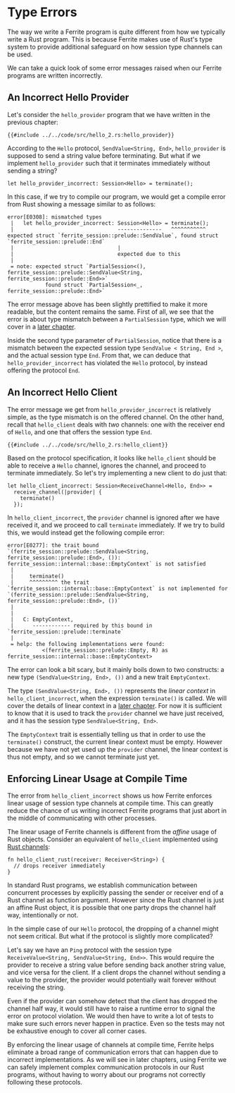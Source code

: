 # Type Errors

The way we write a Ferrite program is quite different from how we typically
write a Rust program. This is because Ferrite makes use of Rust's type system
to provide additional safeguard on how session type channels can be used.

We can take a quick look of some error messages raised when our Ferrite
programs are written incorrectly.

## An Incorrect Hello Provider

Let's consider the `hello_provider` program that we have written in the
previous chapter:

```rust, noplaypen
{{#include ../../code/src/hello_2.rs:hello_provider}}
```

According to the `Hello` protocol, `SendValue<String, End>`,
`hello_provider` is supposed to send a string value before terminating.
But what if we implement `hello_provider` such that it terminates
immediately without sending a string?


```rust, noplaypen
let hello_provider_incorrect: Session<Hello> = terminate();
```

In this case, if we try to compile our program, we would get a compile
error from Rust showing a message similar to as follows:

```
error[E0308]: mismatched types
 |   let hello_provider_incorrect: Session<Hello> = terminate();
 |                                 --------------   ^^^^^^^^^^^ expected struct `ferrite_session::prelude::SendValue`, found struct `ferrite_session::prelude::End`
 |                                 |
 |                                 expected due to this
 |
 = note: expected struct `PartialSession<(), ferrite_session::prelude::SendValue<String, ferrite_session::prelude::End>>`
            found struct `PartialSession<_, ferrite_session::prelude::End>`
```

The error message above has been slightly prettified to make it more readable,
but the content remains the same. First of all, we see that the error is about
type mismatch between a `PartialSession` type, which we will cover in a
[later chapter](../03-main-concepts/03-partial-sessions.md).

Inside the second type parameter of `PartialSession`, notice that
there is a mismatch between the expected session type
`SendValue < String, End >`, and the actual session type `End`. From that,
we can deduce that `hello_provider_incorrect` has violated the `Hello`
protocol, by instead offering the protocol `End`.

## An Incorrect Hello Client

The error message we get from `hello_provider_incorrect` is relatively simple,
as the type mismatch is on the offered channel. On the other hand, recall that
`hello_client` deals with _two_ channels: one with the receiver end of `Hello`,
and one that offers the session type `End`.


```rust, noplaypen
{{#include ../../code/src/hello_2.rs:hello_client}}
```

Based on the protocol specification, it looks like `hello_client` should be able
to receive a `Hello` channel, ignores the channel, and proceed to terminate
immediately. So let's try implementing a new client to do just that:

```rust, noplaypen
let hello_client_incorrect: Session<ReceiveChannel<Hello, End>> =
  receive_channel(|provider| {
    terminate()
  });
```

In `hello_client_incorrect`, the `provider` channel is ignored after we have received
it, and we proceed to call `terminate` immediately. If we try to build this,
we would instead get the following compile error:

```
error[E0277]: the trait bound `(ferrite_session::prelude::SendValue<String, ferrite_session::prelude::End>, ()): ferrite_session::internal::base::EmptyContext` is not satisfied
 |
 |     terminate()
 |     ^^^^^^^^^ the trait `ferrite_session::internal::base::EmptyContext` is not implemented for `(ferrite_session::prelude::SendValue<String, ferrite_session::prelude::End>, ())`
 |
 |
 |   C: EmptyContext,
 |      ------------ required by this bound in `ferrite_session::prelude::terminate`
 |
 = help: the following implementations were found:
           <(ferrite_session::prelude::Empty, R) as ferrite_session::internal::base::EmptyContext>
```

The error can look a bit scary, but it mainly boils down to two constructs:
a new type `(SendValue<String, End>, ())` and a new trait `EmptyContext`.

The type `(SendValue<String, End>, ())` represents the _linear context_ in
`hello_client_incorrect`, when the expression `terminate()` is called. We will
cover the details of linear context in a
[later chapter](../03-main-concepts/02-linear-context.md). For now it is sufficient
to know that it is used to track the `provider` channel we have just received,
and it has the session type `SendValue<String, End>`.

The `EmptyContext` trait is essentially telling us that in order to use the
`terminate()` construct, the current linear context must be empty.
However because we have not yet used up the `provider` channel, the
linear context is thus not empty, and so we cannot terminate just yet.

## Enforcing Linear Usage at Compile Time

The error from `hello_client_incorrect` shows us how Ferrite enforces linear
usage of session type channels at compile time. This can greatly reduce the
chance of us writing incorrect Ferrite programs that just abort in the
middle of communicating with other processes.

The linear usage of Ferrite channels is different from the _affine_ usage
of Rust objects. Consider an equivalent of `hello_client` implemented
using [Rust channels](https://doc.rust-lang.org/std/sync/mpsc/fn.channel.html):

```rust, noplaypen
fn hello_client_rust(receiver: Receiver<String>) {
  // drops receiver immediately
}
```

In standard Rust programs, we establish communication between concurrent
processes by explicitly passing the sender or receiver end of a Rust channel
as function argument. However since the Rust channel is just an affine
Rust object, it is possible that one party drops the channel half way,
intentionally or not.

In the simple case of our `Hello` protocol, the dropping of a channel
might not seem critical. But what if the protocol is slightly more complicated?

Let's say we have an `Ping` protocol with the session type
`ReceiveValue<String, SendValue<String, End>>`. This would require the
provider to receive a string value before sending back another string value,
and vice versa for the client. If a client drops the channel without
sending a value to the provider, the provider would potentially wait forever
without receiving the string.

Even if the provider can somehow detect that the client has dropped the
channel half way, it would still have to raise a runtime error to signal
the error on protocol violation. We would then have to write a lot of
tests to make sure such errors never happen in practice. Even so the
tests may not be exhaustive enough to cover all corner cases.

By enforcing the linear usage of channels at compile time, Ferrite helps
eliminate a broad range of communication errors that can happen due to
incorrect implementations. As we will see in later chapters, using Ferrite
we can safely implement complex communication protocols in our Rust programs,
without having to worry about our programs not correctly following
these protocols.
